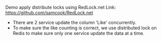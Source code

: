 Demo apply distribute locks using RedLock.net
Link: https://github.com/samcook/RedLock.net

- There are 2 service update the column 'Like' concurrently. 
- To make sure the like counting is correct, we use distributed lock on Redis to make sure only one service update the data at a time.